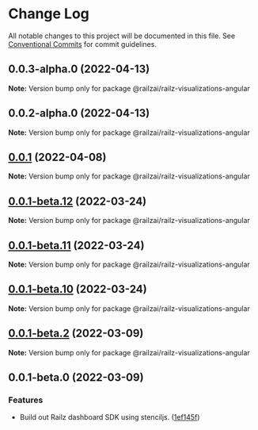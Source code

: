 # Change Log

All notable changes to this project will be documented in this file.
See [Conventional Commits](https://conventionalcommits.org) for commit guidelines.

## 0.0.3-alpha.0 (2022-04-13)

**Note:** Version bump only for package @railzai/railz-visualizations-angular





## 0.0.2-alpha.0 (2022-04-13)

**Note:** Version bump only for package @railzai/railz-visualizations-angular

## [0.0.1](https://github.com/railz-ai/railz-visualizations/compare/@railzai/railz-visualizations-angular@0.0.1-beta.8...@railzai/railz-visualizations-angular@0.0.1) (2022-04-08)

**Note:** Version bump only for package @railzai/railz-visualizations-angular

## [0.0.1-beta.12](https://github.com/railz-ai/railz-visualizations/compare/@railzai/railz-visualizations-angular@0.0.1-beta.11...@railzai/railz-visualizations-angular@0.0.1-beta.12) (2022-03-24)

**Note:** Version bump only for package @railzai/railz-visualizations-angular

## [0.0.1-beta.11](https://github.com/railz-ai/railz-visualizations/compare/@railzai/railz-visualizations-angular@0.0.1-beta.10...@railzai/railz-visualizations-angular@0.0.1-beta.11) (2022-03-24)

**Note:** Version bump only for package @railzai/railz-visualizations-angular

## [0.0.1-beta.10](https://github.com/railz-ai/railz-visualizations/compare/@railzai/railz-visualizations-angular@0.0.1-beta.8...@railzai/railz-visualizations-angular@0.0.1-beta.10) (2022-03-24)

**Note:** Version bump only for package @railzai/railz-visualizations-angular

## [0.0.1-beta.2](https://github.com/railz-ai/railz-visualizations/compare/@railzai/railz-visualizations-angular@0.0.1-beta.0...@railzai/railz-visualizations-angular@0.0.1-beta.2) (2022-03-09)

**Note:** Version bump only for package @railzai/railz-visualizations-angular

## 0.0.1-beta.0 (2022-03-09)

### Features

- Build out Railz dashboard SDK using stenciljs. ([1ef145f](https://github.com/railz-ai/railz-visualizations/commit/1ef145f0e66cb1b6308fa784ebd1ec8c0f3423bf))
